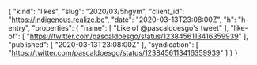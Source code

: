 {
  "kind": "likes",
  "slug": "2020/03/5hgym",
  "client_id": "https://indigenous.realize.be",
  "date": "2020-03-13T23:08:00Z",
  "h": "h-entry",
  "properties": {
    "name": [
      "Like of @pascaldoesgo's tweet"
    ],
    "like-of": [
      "https://twitter.com/pascaldoesgo/status/1238456113416359939"
    ],
    "published": [
      "2020-03-13T23:08:00Z"
    ],
    "syndication": [
      "https://twitter.com/pascaldoesgo/status/1238456113416359939"
    ]
  }
}
